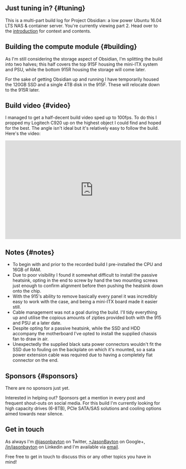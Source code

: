 <!---
title: "Part 2 - Project Obsidian: Build day 1"
date: "2016-07-01"
categories:
  - "projects"
tags:
  - "build"
  - "linux"
  - "lxd"
  - "nas"
  - "obsidian"
  - "pc"
  - "server"
  - "ubuntu"
  - "zfs"
--->

## Just tuning in? {#tuning}

This is a multi-part build log for Project Obsidian: a low power Ubuntu 16.04 LTS NAS & container server. You're currently viewing part 2. Head over to the [introduction](/2016/06/part-0-project-obsidian-nas-app-server-build/) for context and contents.

## Building the compute module {#building}

As I'm still considering the storage aspect of Obsidian, I'm splitting the build into two halves; this half covers the top 915F housing the mini-ITX system and PSU, while the bottom 915R housing the storage will come later.

For the sake of getting Obsidian up and running I have temporarily housed the 120GB SSD and a single 4TB disk in the 915F. These will relocate down to the 915R later.

## Build video {#video}

I managed to get a half-decent build video sped up to 100fps. To do this I propped my Logitech C920 up on the highest object I could find and hoped for the best. The angle isn't ideal but it's relatively easy to follow the build. Here's the video:

<iframe width="560" height="315" src="https://www.youtube.com/embed/C9osk0UKnMA" frameborder="0" allow="accelerometer; autoplay; clipboard-write; encrypted-media; gyroscope; picture-in-picture" allowfullscreen></iframe>

## Notes {#notes}

- To begin with and prior to the recorded build I pre-installed the CPU and 16GB of RAM.
- Due to poor visibility I found it somewhat difficult to install the passive heatsink, opting in the end to screw by hand the two mounting screws just enough to confirm alignment before then pushing the heatsink down onto the chip.
- With the 915's ability to remove basically every panel it was incredibly easy to work with the case, and being a mini-ITX board made it easier still.
- Cable management was not a goal during the build. I'll tidy everything up and utilise the copious amounts of zipties provided both with the 915 and PSU at a later date.
- Despite opting for a passive heatsink, while the SSD and HDD accompany the motherboard I've opted to install the supplied chassis fan to draw in air.
- Unexpectedly the supplied black sata power connectors wouldn't fit the SSD due to fouling on the backplate on which it's mounted, so a sata power extension cable was required due to having a completely flat connector on the end.

## Sponsors {#sponsors}

There are no sponsors just yet.

Interested in helping out? Sponsors get a mention in every post and frequent shout-outs on social media. For this build I'm currently looking for high capacity drives (6-8TB), PCIe SATA/SAS solutions and cooling options aimed towards near silence.

## Get in touch

As always I'm [@jasonbayton](//twitter.com/jasonbayton) on Twitter, [+JasonBayton](https://twitter.com/jasonbayton) on Google+, [/in/jasonbayton](//linkedin.com/in/jasonbayton) on Linkedin and I'm available via [email](mailto:jason@bayton.org).

Free free to get in touch to discuss this or any other topics you have in mind!
